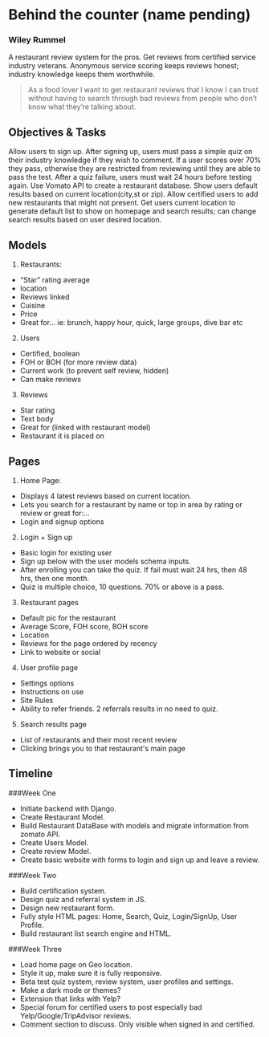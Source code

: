 # Behind the counter (name pending)
### Wiley Rummel

A restaurant review system for the pros. Get reviews from certified service industry veterans.  Anonymous service scoring keeps reviews honest; industry knowledge keeps them worthwhile. 

>As a food lover I want to get restaurant reviews that I know I can trust without having to search through bad reviews from people who don’t know what they’re talking about.

## Objectives & Tasks
Allow users to sign up.  After signing up, users must pass a simple quiz on their industry knowledge if they wish to comment.  If a user scores over 70% they pass, otherwise they are restricted from reviewing until they are able to pass the test.  After a quiz failure, users must wait 24 hours before testing again. 
Use Vomato API to create a restaurant database.  Show users default results based on current location(city,st or zip).
Allow certified users to add new restaurants that might not present.
Get users current location to generate default list to show on homepage and search results; can change search results based on user desired location.

## Models

1. Restaurants: 
- “Star” rating average
- location
- Reviews linked
- Cuisine
- Price
- Great for… ie: brunch, happy hour, quick, large groups, dive bar etc
2. Users
- Certified, boolean
- FOH or BOH (for more review data)
- Current work (to prevent self review, hidden)
- Can make reviews
3. Reviews
- Star rating
- Text body
- Great for (linked with restaurant model)
- Restaurant it is placed on

## Pages

1. Home Page:
- Displays 4 latest reviews based on current location. 
- Lets you search for a restaurant by name or top in area by rating or review or great for:...
- Login and signup options 

2. Login + Sign up
- Basic login for existing user
- Sign up below with the user models schema inputs.
- After enrolling you can take the quiz.  If fail must wait 24 hrs, then 48 hrs, then one month. 
- Quiz is multiple choice, 10 questions. 70% or above is a pass.  

3. Restaurant pages
- Default pic for the restaurant
- Average Score, FOH score, BOH score
- Location
- Reviews for the page ordered by recency
- Link to website or social 

4. User profile page
- Settings options
- Instructions on use
- Site Rules
- Ability to refer friends.  2 referrals results in no need to quiz. 

5. Search results page
- List of restaurants and their most recent review
- Clicking brings you to that restaurant's main page

## Timeline

###Week One

- Initiate backend with Django. 
- Create Restaurant Model.   
- Build Restaurant DataBase with models and migrate information from zomato API.  
- Create Users Model.  
- Create review Model.  
- Create basic website with forms to login and sign up and leave a review.

###Week Two

- Build certification system. 
- Design quiz and referral system in JS.  
- Design new restaurant form.  
- Fully style HTML pages: Home, Search, Quiz, Login/SignUp, User Profile. 
- Build restaurant list search engine and HTML. 

###Week Three
- Load home page on Geo location. 
- Style it up, make sure it is fully responsive.  
- Beta test quiz system, review system, user profiles and settings.  
- Make a dark mode or themes?  
- Extension that links with Yelp? 
- Special forum for certified users to post especially bad Yelp/Google/TripAdvisor reviews. 
- Comment section to discuss.  Only visible when signed in and certified.   
